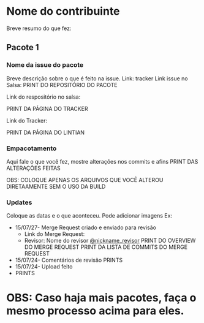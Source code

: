 # Nome do contribuinte

Breve resumo do que fez:

## Pacote 1
### Nome da issue do pacote
Breve descrição sobre o que é feito na issue.
Link: tracker
Link issue no Salsa:
PRINT DO REPOSITÓRIO DO PACOTE

Link do respositório no salsa:

PRINT DA PÁGINA DO TRACKER

Link do Tracker: 

PRINT DA PÁGINA DO LINTIAN

### Empacotamento

Aqui fale o que você fez, mostre alterações nos commits e afins
PRINT DAS ALTERAÇÕES FEITAS 

OBS: COLOQUE APENAS OS ARQUIVOS QUE VOCÊ ALTEROU DIRETAAMENTE SEM O USO DA BUILD

### Updates

Coloque as datas e o que aconteceu. Pode adicionar imagens
 Ex:
 - 15/07/27- Merge Request criado e enviado para revisão
	 - Link do Merge Request: 
	 - Revisor: Nome do revisor [@nickname_revisor](link_do_salsa)
PRINT DO OVERVIEW DO MERGE REQUEST
PRINT DA LISTA DE COMMITS DO MERGE REQUEST
 - 15/07/24- Comentários de revisão
 PRINTS  
  - 15/07/24- Upload feito
  -  PRINTS  

# OBS: Caso haja mais pacotes, faça o mesmo processo acima para eles.